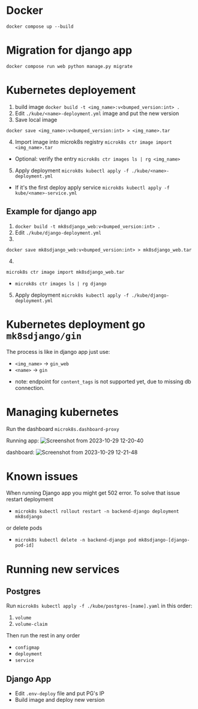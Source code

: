 # Docker
`docker compose up --build`

# Migration for django app

`docker compose run web python manage.py migrate`

# Kubernetes deployement 
1. build image `docker build -t <img_name>:v<bumped_version:int> .`
2. Edit `./kube/<name>-deployment.yml` image and put the new version
3. Save local image
```
docker save <img_name>:v<bumped_version:int> > <img_name>.tar
```
4. Import image into microk8s registry
`microk8s ctr image import <img_name>.tar`
- Optional: verify the entry `microk8s ctr images ls | rg <img_name>`
5. Apply deployment 
`microk8s kubectl apply -f ./kube/<name>-deployment.yml`
 - If it's the first deploy apply service `microk8s kubectl apply -f kube/<name>-service.yml`

## Example for django app

1. `docker build -t mk8sdjango_web:v<bumped_version:int> .`
2. Edit `./kube/django-deployment.yml` 
3. 
```
docker save mk8sdjango_web:v<bumped_version:int> > mk8sdjango_web.tar
```
4. 
`microk8s ctr image import mk8sdjango_web.tar`
- `microk8s ctr images ls | rg django`
5. Apply deployment 
`microk8s kubectl apply -f ./kube/django-deployment.yml`

 # Kubernetes deployment go `mk8sdjango/gin`
 The process is like in django app just use: 
  - `<img_name>` -> `gin_web`
  - `<name>` -> `gin`

* note: endpoint for `content_tags` is not supported yet, due to missing db connection.

# Managing kubernetes
Run the dashboard `microk8s.dashboard-proxy`

Running app:
![Screenshot from 2023-10-29 12-20-40](https://github.com/tomekstrzeszkowski/mk8sdjango/assets/40120335/2ce1402d-1dea-45af-b0b8-aad6fb5b38bf)

dashboard:
![Screenshot from 2023-10-29 12-21-48](https://github.com/tomekstrzeszkowski/mk8sdjango/assets/40120335/ea28fa4a-8bc0-4f30-904d-8628aa8605c2)


# Known issues

When running Django app you might get 502 error. To solve that issue restart deployment
 - `microk8s kubectl rollout restart -n backend-django deployment mk8sdjango`

or delete pods

 - `microk8s kubectl delete -n backend-django pod mk8sdjango-[django-pod-id]` 


# Running new services

## Postgres
Run `microk8s kubectl apply -f ./kube/postgres-[name].yaml` in this order:
 1. `volume`
 2. `volume-claim`

Then run the rest in any order

 - `configmap`
 - `deployment`
 - `service`

## Django App
 - Edit `.env-deploy` file and put PG's IP
 - Build image and deploy new version